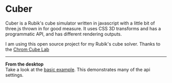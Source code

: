 Cuber
==============================================================================

Cuber is a Rubik's cube simulator written in javascript with a little bit of three.js thrown in for good measure. It uses CSS 3D transforms and has a programmatic API, and has different rendering outputs.

I am using this open source project for my Rubik's cube solver. Thanks to the [Chrom Cube Lab](https://www.chrome.com/cubelab)


------------------------------------------------------------------------------

__From the desktop__  
Take a look at the [basic example](/index.html). This demonstrates many of the api settings.